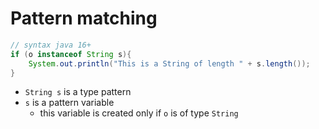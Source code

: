 # Pattern matching

```java
// syntax java 16+
if (o instanceof String s){
    System.out.println("This is a String of length " + s.length());
}
```
- `String s` is a type pattern
- `s` is a pattern variable
  - this variable is created only if `o` is of type `String`
